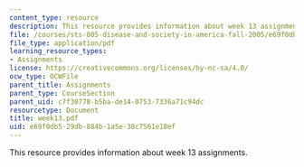 ```yaml
---
content_type: resource
description: This resource provides information about week 13 assignments.
file: /courses/sts-005-disease-and-society-in-america-fall-2005/e69f0db529db884b1a5e38c7561e18ef_week13.pdf
file_type: application/pdf
learning_resource_types:
- Assignments
license: https://creativecommons.org/licenses/by-nc-sa/4.0/
ocw_type: OCWFile
parent_title: Assignments
parent_type: CourseSection
parent_uid: c7f30778-b5ba-de14-0753-7336a71c94dc
resourcetype: Document
title: week13.pdf
uid: e69f0db5-29db-884b-1a5e-38c7561e18ef
---
```

This resource provides information about week 13 assignments.
